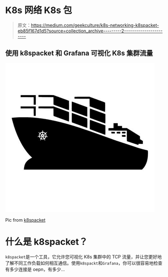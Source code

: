 # K8s 网络 K8s 包

> 原文：<https://medium.com/geekculture/k8s-networking-k8spacket-eb85f167d1d5?source=collection_archive---------2----------------------->

## 使用 k8spacket 和 Grafana 可视化 K8s 集群流量

![](img/53e26c40a51e3ffc0264fba5021259c5.png)

Pic from [k8spacket](http://k8spacket.github.io)

# 什么是 k8spacket？

`k8spacket`是一个工具，它允许您可视化 K8s 集群中的 TCP 流量，并让您更好地了解不同工作负载如何相互通信。使用`k8spackt`和`Grafana`，你可以很容易地检查有多少连接是 oepn，有多少…